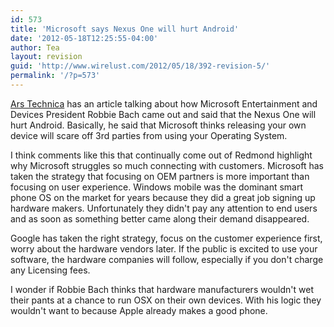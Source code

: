 ```yaml
---
id: 573
title: 'Microsoft says Nexus One will hurt Android'
date: '2012-05-18T12:25:55-04:00'
author: Tea
layout: revision
guid: 'http://www.wirelust.com/2012/05/18/392-revision-5/'
permalink: '/?p=573'
---
```


[Ars Technica](http://arstechnica.com/microsoft/news/2010/01/microsoft-googles-nexus-one-will-hurt-android.ars) has an article talking about how Microsoft Entertainment and Devices President Robbie Bach came out and said that the Nexus One will hurt Android. Basically, he said that Microsoft thinks releasing your own device will scare off 3rd parties from using your Operating System.

I think comments like this that continually come out of Redmond highlight why Microsoft struggles so much connecting with customers. Microsoft has taken the strategy that focusing on OEM partners is more important than focusing on user experience. Windows mobile was the dominant smart phone OS on the market for years because they did a great job signing up hardware makers. Unfortunately they didn't pay any attention to end users and as soon as something better came along their demand disappeared.

Google has taken the right strategy, focus on the customer experience first, worry about the hardware vendors later. If the public is excited to use your software, the hardware companies will follow, especially if you don't charge any Licensing fees.

I wonder if Robbie Bach thinks that hardware manufacturers wouldn't wet their pants at a chance to run OSX on their own devices. With his logic they wouldn't want to because Apple already makes a good phone.